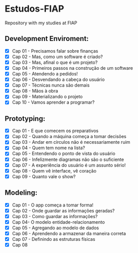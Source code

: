 # Estudos-FIAP
Repository with my studies at FIAP

## Development Enviroment:

- [x] Cap 01 - Precisamos falar sobre finanças
- [x] Cap 02 - Mas, como um software é criado?
- [x] Cap 03 - Mas, afinal o que é um projeto?
- [x] Cap 04 - Primeiros passos na construção de um software
- [x] Cap 05 - Atendendo a pedidos!
- [x] Cap 06 - Desvendando a cabeça do usuário
- [x] Cap 07 - Técnicas nunca são demais
- [x] Cap 08 - Mãos à obra
- [x] Cap 09 - Materializando o projeto
- [x] Cap 10 - Vamos aprender a programar?

## Prototyping:

- [x] Cap 01 - E que comecem os preparativos
- [x] Cap 02 - Quando a máquina começa a tomar decisões
- [x] Cap 03 - Andar em círculos não é necessariamente ruim 
- [x] Cap 04 - Quem tem nome na lista?
- [x] Cap 05 - Entendendo o ponto de vista do usuário
- [x] Cap 06 - Infelizmente diagramas não são o suficiente
- [x] Cap 07 - A experiência do usuário é um assunto sério!
- [x] Cap 08 - Quem vê interface, vê coração
- [x] Cap 09 - Quanto vale o show?

## Modeling:

- [x] Cap 01 - O app começa a tomar forma!
- [x] Cap 02 - Onde guardar as informações geradas?
- [x] Cap 03 - Como guardar as informações?
- [x] Cap 04- O modelo entidade-relacionamento
- [x] Cap 05 - Agregando ao modelo de dados
- [x] Cap 06 - Aprendendo a armazenar da maneira correta
- [x] Cap 07 - Definindo as estruturas físicas
- [x] Cap 08

